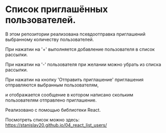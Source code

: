 # Список приглашённых пользователей. 

В этом репозитории реализована псевдоотправка приглашений выбранному количеству пользователей. 

При нажатии на '+' выполняется добавление пользователя в список рассылки. 

При нажатии на '-' пользователя при желании можно убрать из списка рассылки. 

При нажатии на кнопку 'Отправить приглашение' приглашения отправляются выбранным пользователям, 

и отображается сообщение в котором написано скольким пользователям отправлено приглашение. 

Реализовано с помощью библиотеки React.

Посмотреть список можно здесь: https://stanislav20.github.io/04_react_list_users/
